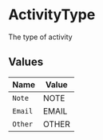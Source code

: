 # ActivityType

The type of activity


## Values

| Name    | Value   |
| ------- | ------- |
| `Note`  | NOTE    |
| `Email` | EMAIL   |
| `Other` | OTHER   |